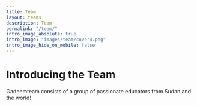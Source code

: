 ```yaml
---
title: Team
layout: teams
description: Team
permalink: "/team/"
intro_image_absolute: true
intro_image: "images/team/cover4.png"
intro_image_hide_on_mobile: false
---
```


# Introducing the Team

Gadeemteam consists of a group of passionate educators from Sudan and the world!
